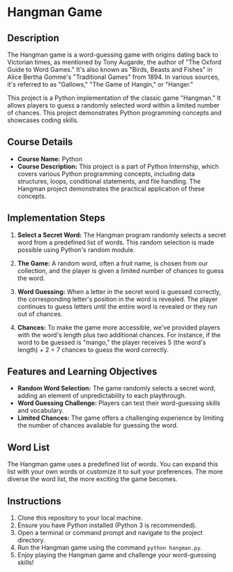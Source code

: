 # Hangman Game 

## Description

The Hangman game is a word-guessing game with origins dating back to Victorian times, as mentioned by Tony Augarde, the author of "The Oxford Guide to Word Games." It's also known as "Birds, Beasts and Fishes" in Alice Bertha Gomme's "Traditional Games" from 1894. In various sources, it's referred to as "Gallows," "The Game of Hangin," or "Hanger."

This project is a Python implementation of the classic game "Hangman." It allows players to guess a randomly selected word within a limited number of chances. This project demonstrates Python programming concepts and showcases coding skills.

## Course Details

- **Course Name:** Python
- **Course Description:** This project is a part of Python Internship, which covers various Python programming concepts, including data structures, loops, conditional statements, and file handling. The Hangman project demonstrates the practical application of these concepts.

## Implementation Steps

1. **Select a Secret Word:** The Hangman program randomly selects a secret word from a predefined list of words. This random selection is made possible using Python's random module.

2. **The Game:** A random word, often a fruit name, is chosen from our collection, and the player is given a limited number of chances to guess the word.

3. **Word Guessing:** When a letter in the secret word is guessed correctly, the corresponding letter's position in the word is revealed. The player continues to guess letters until the entire word is revealed or they run out of chances.

4. **Chances:** To make the game more accessible, we've provided players with the word's length plus two additional chances. For instance, if the word to be guessed is "mango," the player receives 5 (the word's length) + 2 = 7 chances to guess the word correctly.

## Features and Learning Objectives

- **Random Word Selection:** The game randomly selects a secret word, adding an element of unpredictability to each playthrough.
- **Word Guessing Challenge:** Players can test their word-guessing skills and vocabulary.
- **Limited Chances:** The game offers a challenging experience by limiting the number of chances available for guessing the word.

## Word List

The Hangman game uses a predefined list of words. You can expand this list with your own words or customize it to suit your preferences. The more diverse the word list, the more exciting the game becomes.

## Instructions

1. Clone this repository to your local machine.
2. Ensure you have Python installed (Python 3 is recommended).
3. Open a terminal or command prompt and navigate to the project directory.
4. Run the Hangman game using the command `python hangman.py`.
5. Enjoy playing the Hangman game and challenge your word-guessing skills!
